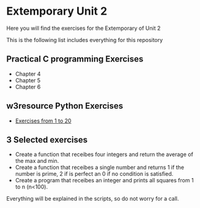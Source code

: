 # Extemporary Unit 2

Here you will find the exercises for the Extemporary of Unit 2

This is the following list includes everything for this repository

## Practical C programming Exercises
- Chapter 4
- Chapter 5
- Chapter 6

## w3resource Python Exercises
- [Exercises from 1 to 20](https://www.w3resource.com/python-exercises/python-functions-exercises.php)

## 3 Selected exercises
- Create a function that receibes four integers and return the average of the max and min.
- Create a function that receibes a single number and returns 1 if the number is prime, 2 if is perfect an 0 if no condition is satisfied.
- Create a program that receibes an integer and prints all squares from 1 to n (n<100).

Everything will be explained in the scripts, so do not worry for a call.
